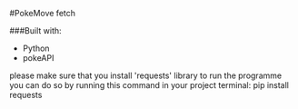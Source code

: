 #PokeMove fetch

###Built with:
- Python
- pokeAPI

please make sure that you install 'requests' library to run the programme 
you can do so by running this command in your project terminal:
pip install requests

 
